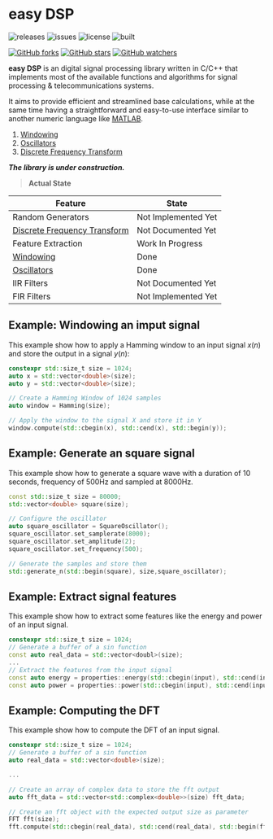 easy DSP
===================

![releases](https://img.shields.io/github/tag/mohabouje/eDSP.svg)
![issues](https://img.shields.io/github/issues/mohabouje/eDSP.svg)
![license](https://img.shields.io/github/license/mohabouje/eDSP.svg)
![built](https://img.shields.io/badge/built%20with-GCC-6f62ba.svg)

[![GitHub forks](https://img.shields.io/github/forks/mohabouje/eDSP.svg?style=social&label=Fork)]()
[![GitHub stars](https://img.shields.io/github/stars/mohabouje/eDSP.svg?style=social&label=Star)]()
[![GitHub watchers](https://img.shields.io/github/watchers/mohabouje/eDSP.svg?style=social&label=Watch)]()

**easy DSP** is an digital signal processing library written in C/C++ that implements most of the available functions and algorithms for signal processing & telecommunications systems. 

It aims to provide efficient and streamlined base calculations, while at the same time having a straightforward and easy-to-use interface similar to another numeric language like [MATLAB](https://www.mathworks.com/products/matlab.html). 


1. [Windowing](https://github.com/mohabouje/eDSP/wiki/Windowing)
2. [Oscillators](https://github.com/mohabouje/eDSP/wiki/Oscillators)
3. [Discrete Frequency Transform](https://github.com/mohabouje/eDSP/wiki/Discrete-Frequency-Transform)

***The library is under construction.***

><i class="icon-file"></i> **Actual State**

|Feature|State|
|--|--|
|Random Generators| Not Implemented Yet|
|[Discrete Frequency Transform](https://github.com/mohabouje/eDSP/wiki/Discrete-Frequency-Transform)| Not Documented Yet|
|Feature Extraction | Work In Progress|
|[Windowing](https://github.com/mohabouje/eDSP/wiki/Windowing)| Done|
|[Oscillators](https://github.com/mohabouje/eDSP/wiki/Oscillators)| Done|
|IIR Filters| Not Documented Yet|
|FIR Filters| Not Implemented Yet|

## Example: Windowing an imput signal
This example show how to apply a Hamming window to an input signal $x(n)$ and store the output in a signal $y(n)$:
```c++
constexpr std::size_t size = 1024;
auto x = std::vector<double>(size);
auto y = std::vector<double>(size);

// Create a Hamming Window of 1024 samples
auto window = Hamming(size);

// Apply the window to the signal X and store it in Y
window.compute(std::cbegin(x), std::cend(x), std::begin(y));
```
## Example: Generate an square signal
This example show how to generate a square wave with a duration of 10 seconds, frequency of 500Hz and sampled at 8000Hz.
```c++
const std::size_t size = 80000;
std::vector<double> square(size);

// Configure the oscillator
auto square_oscillator = SquareOscillator();
square_oscillator.set_samplerate(8000);
square_oscillator.set_amplitude(2);
square_oscillator.set_frequency(500);

// Generate the samples and store them
std::generate_n(std::begin(square), size,square_oscillator); 
```
## Example: Extract signal features
This example show how to extract some features like the energy and power of an input signal. 

```c++
constexpr std::size_t size = 1024;
// Generate a buffer of a sin function
const auto real_data = std::vector<doubl>(size);
... 
// Extract the features from the input signal
const auto energy = properties::energy(std::cbegin(input), std::cend(input));
const auto power = properties::power(std::cbegin(input), std::cend(input));
```

## Example: Computing the DFT
This example show how to compute the DFT of an input signal.
```c++
constexpr std::size_t size = 1024;
// Generate a buffer of a sin function
auto real_data = std::vector<double>(size);

...

// Create an array of complex data to store the fft output
auto fft_data = std::vector<std::complex<double>>(size) fft_data;

// Create an fft object with the expected output size as parameter
FFT fft(size);
fft.compute(std::cbegin(real_data), std::cend(real_data), std::begin(fft_data));
```
